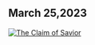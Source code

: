 ## March 25,2023 ##

[![The Claim of Savior](https://raw.githubusercontent.com/fernal73/CIAY/main/March/jpgs/Day084.jpg)](https://youtu.be/WaV8qjH9bMI "The Claim of Savior")
